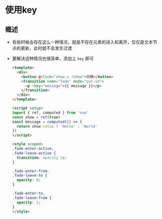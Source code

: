 # 使用key

## 概述

+ 有些时候会存在这么一种情况，就是不存在元素的进入和离开，仅仅是文本节点的更新，此时就不会发生过渡

+ 要解决这种情况也很简单，添加上 `key` 即可

  ```html
  <template>
    <div>
      <button @click="show = !show">切换</button>
      <Transition name="fade" mode="out-in">
        <p :key="message">{{ message }}</p>
      </Transition>
    </div>
  </template>

  <script setup>
  import { ref, computed } from 'vue'
  const show = ref(true)
  const message = computed(() => {
    return show.value ? 'Hello' : 'World'
  })
  </script>

  <style scoped>
  .fade-enter-active,
  .fade-leave-active {
    transition: opacity 1s;
  }

  .fade-enter-from,
  .fade-leave-to {
    opacity: 0;
  }

  .fade-enter-to,
  .fade-leave-from {
    opacity: 1;
  }
  </style>
  ```
